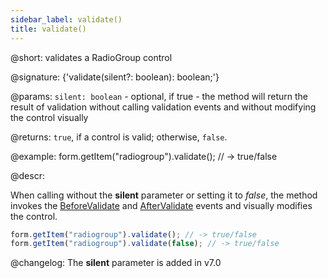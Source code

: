 ```yaml
---
sidebar_label: validate()
title: validate()
---          
```


@short: validates a RadioGroup control
 
@signature: {'validate(silent?: boolean): boolean;'}

@params:
`silent: boolean` - optional, if true - the method will return the result of validation without calling validation events and without modifying the control visually

@returns:
`true`, if a control is valid; otherwise, `false`.

@example:
form.getItem("radiogroup").validate();
// -> true/false

@descr:

When calling without the  **silent** parameter or setting it to *false*, the method invokes the [BeforeValidate](form/api/radiogroup/radiogroup_beforevalidate_event.md) and [AfterValidate](form/api/radiogroup/radiogroup_aftervalidate_event.md) events and visually modifies the control.

~~~js
form.getItem("radiogroup").validate(); // -> true/false
form.getItem("radiogroup").validate(false); // -> true/false
~~~

@changelog:
The **silent** parameter is added in v7.0
